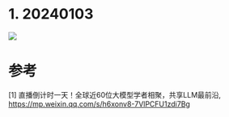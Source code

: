 # 1. 20240103

![](.01_AI_Time论坛_images/1.png)


# 参考

[1] 直播倒计时一天！全球近60位大模型学者相聚，共享LLM最前沿, https://mp.weixin.qq.com/s/h6xonv8-7VlPCFU1zdi7Bg